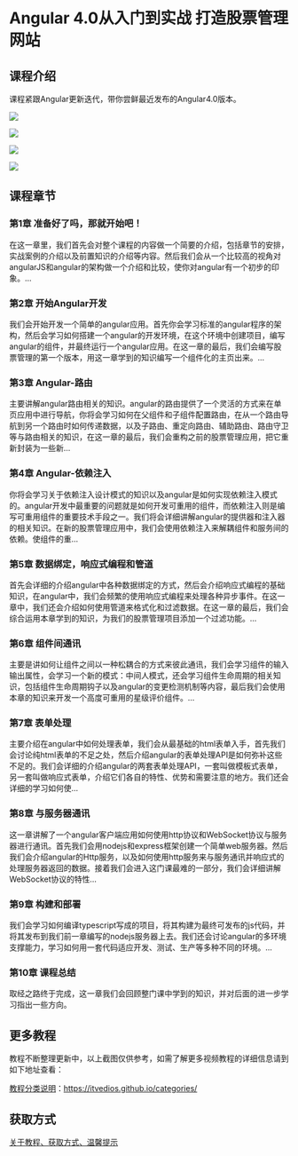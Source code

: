 # Angular 4.0从入门到实战 打造股票管理网站

## 课程介绍

课程紧跟Angular更新迭代，带你尝鲜最近发布的Angular4.0版本。

![](http://oqn6ggw87.bkt.clouddn.com/Angular4.0从入门到实战1.png)

<!--more-->

![](http://oqn6ggw87.bkt.clouddn.com/Angular4.0从入门到实战2.png)

![](http://oqn6ggw87.bkt.clouddn.com/Angular4.0从入门到实战3.png)

![](http://oqn6ggw87.bkt.clouddn.com/Angular4.0从入门到实战4.png)

## 课程章节

### 第1章 准备好了吗，那就开始吧！

在这一章里，我们首先会对整个课程的内容做一个简要的介绍，包括章节的安排，实战案例的介绍以及前置知识的介绍等内容。然后我们会从一个比较高的视角对angularJS和angular的架构做一个介绍和比较，使你对angular有一个初步的印象。...

### 第2章 开始Angular开发

我们会开始开发一个简单的angular应用。首先你会学习标准的angular程序的架构，然后会学习如何搭建一个angular的开发环境，在这个环境中创建项目，编写angular的组件，并最终运行一个angular应用。在这一章的最后，我们会编写股票管理的第一个版本，用这一章学到的知识编写一个组件化的主页出来。...

### 第3章 Angular-路由

主要讲解angular路由相关的知识。angular的路由提供了一个灵活的方式来在单页应用中进行导航，你将会学习如何在父组件和子组件配置路由，在从一个路由导航到另一个路由时如何传递数据，以及子路由、重定向路由、辅助路由、路由守卫等与路由相关的知识，在这一章的最后，我们会重构之前的股票管理应用，把它重新封装为一些新...

### 第4章 Angular-依赖注入

你将会学习关于依赖注入设计模式的知识以及angular是如何实现依赖注入模式的。angular开发中最重要的问题就是如何开发可重用的组件，而依赖注入则是编写可重用组件的重要技术手段之一。我们将会详细讲解angular的提供器和注入器的相关知识。在新的股票管理应用中，我们会使用依赖注入来解耦组件和服务间的依赖。使组件的重...

### 第5章 数据绑定，响应式编程和管道

首先会详细的介绍angular中各种数据绑定的方式，然后会介绍响应式编程的基础知识，在angular中，我们会频繁的使用响应式编程来处理各种异步事件。在这一章中，我们还会介绍如何使用管道来格式化和过滤数据。在这一章的最后，我们会综合运用本章学到的知识，为我们的股票管理项目添加一个过滤功能。...

### 第6章 组件间通讯

主要是讲如何让组件之间以一种松耦合的方式来彼此通讯，我们会学习组件的输入输出属性，会学习一个新的模式：中间人模式，还会学习组件生命周期的相关知识，包括组件生命周期钩子以及angular的变更检测机制等内容，最后我们会使用本章的知识来开发一个高度可重用的星级评价组件。...

### 第7章 表单处理

主要介绍在angular中如何处理表单，我们会从最基础的html表单入手，首先我们会讨论纯html表单的不足之处，然后介绍angular的表单处理API是如何弥补这些不足的。我们会详细的介绍angular的两套表单处理API，一套叫做模板式表单，另一套叫做响应式表单，介绍它们各自的特性、优势和需要注意的地方。我们还会详细的学习如何使...

### 第8章 与服务器通讯

这一章讲解了一个angular客户端应用如何使用http协议和WebSocket协议与服务器进行通讯。首先我们会用nodejs和express框架创建一个简单web服务器。然后我们会介绍angular的Http服务，以及如何使用http服务来与服务通讯并响应式的处理服务器返回的数据。接着我们会进入这门课最难的一部分，我们会详细讲解WebSocket协议的特性...

### 第9章 构建和部署

我们会学习如何编译typescript写成的项目，将其构建为最终可发布的js代码，并将其发布到我们前一章编写的nodejs服务器上去。我们还会讨论angular的多环境支撑能力，学习如何用一套代码适应开发、测试、生产等多种不同的环境。...

### 第10章 课程总结

取经之路终于完成，这一章我们会回顾整门课中学到的知识，并对后面的进一步学习指出一些方向。

## 更多教程

教程不断整理更新中，以上截图仅供参考，如需了解更多视频教程的详细信息请到如下地址查看：

[教程分类说明](https://itvedios.github.io/categories/)：<https://itvedios.github.io/categories/>

## 获取方式

[关于教程、获取方式、温馨提示](https://itvedios.github.io/about/)
